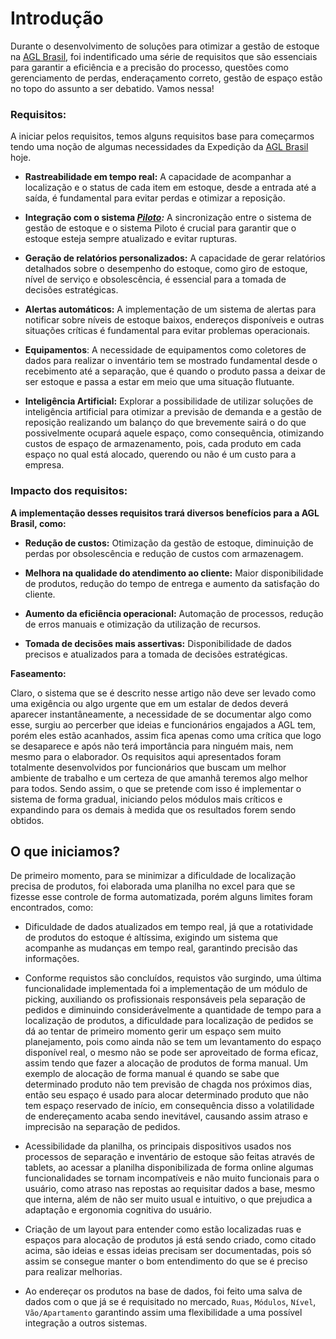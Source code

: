 # Introdução

Durante o desenvolvimento de soluções para otimizar a gestão de estoque na [AGL Brasil](https://www.aglbrasil.com/), foi indentificado uma série de requisitos que são essenciais para garantir a eficiência e a precisão do processo, questões como gerenciamento de perdas, enderaçamento correto, gestão de espaço estão no topo do assunto a ser debatido. Vamos nessa!

### Requisitos:

A iniciar pelos requisitos, temos alguns requisitos base para começarmos tendo uma noção de algumas necessidades da Expedição da [AGL Brasil](https://www.aglbrasil.com/) hoje.

* **Rastreabilidade em tempo real:** A capacidade de acompanhar a localização e o status de cada item em estoque, desde a entrada até a saída, é fundamental para evitar perdas e otimizar a reposição.
  
* **Integração com o sistema *[Piloto](https://performancei.com.br/):*** A sincronização entre o sistema de gestão de estoque e o sistema Piloto é crucial para garantir que o estoque esteja sempre atualizado e evitar rupturas.
  
* **Geração de relatórios personalizados:** A capacidade de gerar relatórios detalhados sobre o desempenho do estoque, como giro de estoque, nível de serviço e obsolescência, é essencial para a tomada de decisões estratégicas.
  
* **Alertas automáticos:** A implementação de um sistema de alertas para notificar sobre níveis de estoque baixos, endereços disponíveis e outras situações críticas é fundamental para evitar problemas operacionais.
  
* **Equipamentos**: A necessidade de equipamentos como coletores de dados para realizar o inventário tem se mostrado fundamental desde o recebimento até a separação, que é quando o produto passa a deixar de ser estoque e passa a estar em meio que uma situação flutuante.
  
* **Inteligência Artificial:** Explorar a possibilidade de utilizar soluções de inteligência artificial para otimizar a previsão de demanda e a gestão de reposição realizando um balanço do que brevemente sairá o do que possivelmente ocupará aquele espaço, como consequência, otimizando custos de espaço de armazenamento, pois, cada produto em cada espaço no qual está alocado, querendo ou não é um custo para a empresa.

### Impacto dos requisitos:

**A implementação desses requisitos trará diversos benefícios para a AGL Brasil, como:**

* **Redução de custos:** Otimização da gestão de estoque, diminuição de perdas por obsolescência e redução de custos com armazenagem.
  
* **Melhora na qualidade do atendimento ao cliente:** Maior disponibilidade de produtos, redução do tempo de entrega e aumento da satisfação do cliente.
  
* **Aumento da eficiência operacional:** Automação de processos, redução de erros manuais e otimização da utilização de recursos.
  
* **Tomada de decisões mais assertivas:** Disponibilidade de dados precisos e atualizados para a tomada de decisões estratégicas.

**Faseamento:**

Claro, o sistema que se é descrito nesse artigo não deve ser levado como uma exigência ou algo urgente que em um estalar de dedos deverá aparecer instantâneamente, a necessidade de se documentar algo como esse, surgiu ao percerber que ideias e funcionários engajados a AGL tem, porém eles estão acanhados, assim fica apenas como uma crítica que logo se desaparece e após não terá importância para ninguém mais, nem mesmo para o elaborador. Os requisitos aqui apresentados foram totalmente desenvolvidos por funcionários que buscam um melhor ambiente de trabalho e um certeza de que amanhã teremos algo melhor para todos. Sendo assim, o que se pretende com isso é implementar o sistema de forma gradual, iniciando pelos módulos mais críticos e expandindo para os demais à medida que os resultados forem sendo obtidos.

## O que iniciamos?

De primeiro momento, para se minimizar a dificuldade de localização precisa de produtos, foi elaborada uma planilha no excel para que se fizesse esse controle de forma automatizada, porém alguns limites foram encontrados, como:

* Dificuldade de dados atualizados em tempo real, já que a rotatividade de produtos do estoque é altíssima, exigindo um sistema que acompanhe as mudanças em tempo real, garantindo  precisão das informações.

* Conforme requistos são concluídos, requistos vão surgindo, uma última funcionalidade implementada foi a implementação de um módulo de picking, auxiliando os profissionais responsáveis pela separação de pedidos e diminuindo considerávelmente a quantidade de tempo para a localização de produtos, a dificuldade para localização de pedidos se dá ao tentar de primeiro momento gerir um espaço sem muito planejamento, pois como ainda não se tem um levantamento do espaço disponível real, o mesmo não se pode ser aproveitado de forma eficaz, assim tendo que fazer a alocação de produtos de forma manual. Um exemplo de alocação de forma manual é quando se sabe que determinado produto não tem previsão de chagda nos próximos dias, então seu espaço é usado para alocar determinado produto que não tem espaço reservado de início, em consequência disso a volatilidade de endereçamento acaba sendo inevitável, causando assim atraso e imprecisão na separação de pedidos.

* Acessibilidade da planilha, os principais dispositivos usados nos processos de separação e inventário de estoque são feitas através de tablets, ao acessar a planilha disponibilizada de forma online algumas funcionalidades se tornam incompatíveis e não muito funcionais para o usuário, como atraso nas repostas ao requisitar dados a base, mesmo que interna, além de não ser muito usual e intuitivo, o que prejudica a adaptação e ergonomia cognitiva do usuário.

* Criação de um layout para entender como estão localizadas ruas e espaços para alocação de produtos já está sendo criado, como citado acima, são ideias e essas ideias precisam ser documentadas, pois só assim se consegue manter o bom entendimento do que se é preciso para realizar melhorias.

* Ao endereçar os produtos na base de dados, foi feito uma salva de dados com o que já se é requisitado no mercado, `Ruas`, `Módulos`, `Nível`, `Vão/Apartamento` garantindo assim uma flexibilidade a uma possível integração a outros sistemas.

